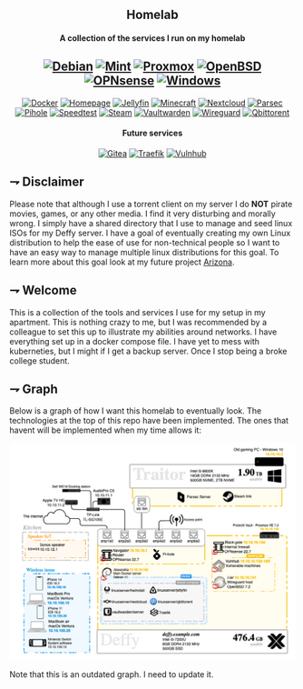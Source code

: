 <div align="center">

## Homelab
#### A collection of the services I run on my homelab

[![Debian](https://img.shields.io/badge/Debian-A81D33.svg?style=for-the-badge&logoColor=white&logo=debian)](https://www.debian.org/)
[![Mint](https://img.shields.io/badge/Mint-87CF3E.svg?style=for-the-badge&logoColor=white&logo=linuxmint)](https://linuxmint.com/)
[![Proxmox](https://img.shields.io/badge/Proxmox-E57000.svg?style=for-the-badge&logoColor=white&logo=proxmox)](https://www.proxmox.com/en/)
[![OpenBSD](https://img.shields.io/badge/OpenBSD-d8b62b.svg?style=for-the-badge&logoColor=white&logo=openbsd)](https://www.openbsd.org/plat.html)
[![OPNsense](https://img.shields.io/badge/OPNsense-D94F00.svg?style=for-the-badge&logoColor=white&logo=OPNSense)](https://opnsense.org/)
[![Windows](https://img.shields.io/badge/windows-0078D6.svg?style=for-the-badge&logoColor=white&logo=windows)](https://www.microsoft.com/en-us/windows)
-
[![Docker](https://img.shields.io/badge/Docker-2496ED.svg?style=for-the-badge&logoColor=white&logo=docker)](https://www.docker.com/)
[![Homepage](https://img.shields.io/badge/Homepage-3178C6.svg?style=for-the-badge&logoColor=white&logo=homepage)](https://github.com/benphelps/homepage)
[![Jellyfin](https://img.shields.io/badge/Jellyfin-00A4DC.svg?style=for-the-badge&logoColor=white&logo=jellyfin)](https://www.jellyfin.com/)
[![Minecraft](https://img.shields.io/badge/Minecraft-62B47A.svg?style=for-the-badge&logoColor=white&logo=minecraft)](https://www.minecraft.net/en-us/download/server)
[![Nextcloud](https://img.shields.io/badge/Nextcloud-0082C9.svg?style=for-the-badge&logoColor=white&logo=nextcloud)](https://www.nextcloud.com/)
[![Parsec](https://img.shields.io/badge/Parsec-f50049.svg?style=for-the-badge&logoColor=white&logo=parsec)](https://parsec.app/)
[![Pihole](https://img.shields.io/badge/Pi--hole-96060C.svg?style=for-the-badge&logoColor=white&logo=pi-hole)](https://pi-hole.net/)
[![Speedtest](https://img.shields.io/badge/Speedtest_Tracker-141526.svg?style=for-the-badge&logoColor=white&logo=speedtest)](https://github.com/henrywhitaker3/Speedtest-Tracker)
[![Steam](https://img.shields.io/badge/Steam_link-000000.svg?style=for-the-badge&logoColor=white&logo=steam)](https://store.steampowered.com/streaming/)
[![Vaultwarden](https://img.shields.io/badge/Vaultwarden-175DDC.svg?style=for-the-badge&logoColor=white&logo=bitwarden)](https://github.com/dani-garcia/vaultwarden)
[![Wireguard](https://img.shields.io/badge/Wireguard-88171A.svg?style=for-the-badge&logoColor=white&logo=wireguard)](https://www.wireguard.com/)
[![Qbittorent](https://img.shields.io/badge/Qbittorent-2496ED.svg?style=for-the-badge&logoColor=white&logo=qbittorrent)](https://www.qbittorent.com/)

#### Future services
[![Gitea](https://img.shields.io/badge/Gitea-609926.svg?style=for-the-badge&logoColor=white&logo=gitea)](https://gitea.io/en-us/)
[![Traefik](https://img.shields.io/badge/Traefik-24A1C1.svg?style=for-the-badge&logoColor=white&logo=TraefikProxy)](https://www.traefik.com/)
[![Vulnhub](https://img.shields.io/badge/Vulnhub-ffffff.svg?style=for-the-badge&logoColor=white&logo=vulnhub)](https://www.vulnhub.com/)

</div>

## ⇁  Disclaimer
Please note that although I use a torrent client on my server I do **NOT** pirate movies, games, or any other media. I find it very disturbing and morally wrong. I simply have a shared directory that I use to manage and seed linux ISOs for my Deffy server. I have a goal of eventually creating my own Linux distribution to help the ease of use for non-technical people so I want to have an easy way to manage multiple linux distributions for this goal. To learn more about this goal look at my future project [Arizona](https://github.com/21st-centuryman/arizona).

## ⇁  Welcome
This is a collection of the tools and services I use for my setup in my apartment. This is nothing crazy to me, but I was recommended by a colleague to set this up to illustrate my abilities around networks. I have everything set up in a docker compose file. I have yet to mess with kuberneties, but I might if I get a backup server. Once I stop being a broke college student.

## ⇁  Graph
Below is a graph of how I want this homelab to eventually look. The technologies at the top of this repo have been implemented. 
The ones that havent will be implemented when my time allows it:

![Diagram](./docs/diagram.png)

Note that this is an outdated graph. I need to update it.
